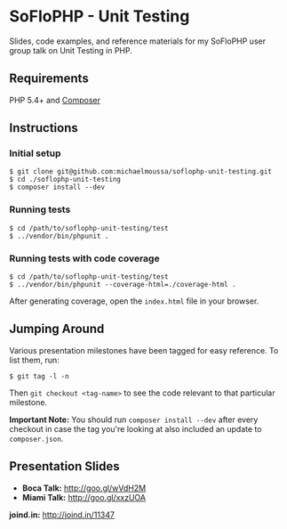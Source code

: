 # SoFloPHP - Unit Testing

Slides, code examples, and reference materials for my SoFloPHP user group talk on Unit Testing in PHP.

## Requirements

PHP 5.4+ and [Composer](https://getcomposer.org/)

## Instructions

### Initial setup
```
$ git clone git@github.com:michaelmoussa/soflophp-unit-testing.git
$ cd ./soflophp-unit-testing
$ composer install --dev
```

### Running tests
```
$ cd /path/to/soflophp-unit-testing/test
$ ../vendor/bin/phpunit .
```

### Running tests with code coverage
```
$ cd /path/to/soflophp-unit-testing/test
$ ../vendor/bin/phpunit --coverage-html=./coverage-html .
```

After generating coverage, open the `index.html` file in your browser.

## Jumping Around

Various presentation milestones have been tagged for easy reference. To list them, run:

`$ git tag -l -n`

Then `git checkout <tag-name>` to see the code relevant to that particular milestone.

**Important Note:** You should run `composer install --dev` after every checkout in case the tag you're looking at
also included an update to `composer.json`.

## Presentation Slides

* **Boca Talk:** http://goo.gl/wVdH2M
* **Miami Talk:** http://goo.gl/xxzUOA

**joind.in:** http://joind.in/11347

